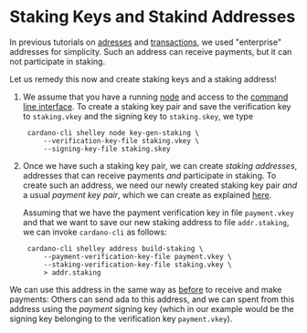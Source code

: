 # Staking Keys and Stakind Addresses

In previous tutorials on [adresses](address.md) and [transactions](tx.md),
we used "enterprise" addresses for simplicity. Such an address can receive payments,
but it can not participate in staking.

Let us remedy this now and create staking keys and a staking address!

1. We assume that you have a running [node](build.md) and access to the [command line interface](cli.md).
   To create a staking key pair and save the verification key to `staking.vkey` and the signing key to `staking.skey`,
   we type

        cardano-cli shelley node key-gen-staking \
            --verification-key-file staking.vkey \
            --signing-key-file staking.skey

2. Once we have such a staking key pair, we can create _staking addresses_, addresses that can receive payments
   _and_ participate in staking. To create such an address, we need our newly created staking key pair _and_
   a usual _payment key pair_, which we can create as explained [here](address.md).

   Assuming that we have the payment verification key in file `payment.vkey` and that we want to save our new staking address
   to file `addr.staking`, we can invoke `cardano-cli` as follows:

        cardano-cli shelley address build-staking \
            --payment-verification-key-file payment.vkey \
            --staking-verification-key-file staking.vkey \
            > addr.staking

We can use this address in the same way as [before](tx.md) to receive and make payments: Others can send ada to this address,
and we can spent from this address using the _payment_ signing key (which in our example would be the signing key belonging to
the verification key `payment.vkey`).
